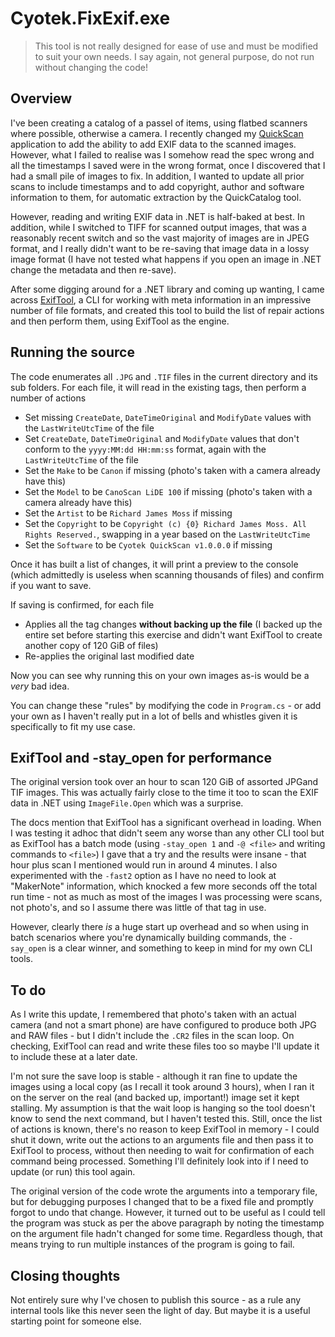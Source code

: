 # Cyotek.FixExif.exe

> This tool is not really designed for ease of use and must be
> modified to suit your own needs. I say again, not general
> purpose, do not run without changing the code!

## Overview

I've been creating a catalog of a passel of items, using flatbed
scanners where possible, otherwise a camera. I recently changed
my [QuickScan][quickscan] application to add the ability to add
EXIF data to the scanned images. However, what I failed to
realise was I somehow read the spec wrong and all the timestamps
I saved were in the wrong format, once I discovered that I had a
small pile of images to fix. In addition, I wanted to update all
prior scans to include timestamps and to add copyright, author
and software information to them, for automatic extraction by
the QuickCatalog tool.

However, reading and writing EXIF data in .NET is half-baked at
best. In addition, while I switched to TIFF for scanned output
images, that was a reasonably recent switch and so the vast
majority of images are in JPEG format, and I really didn't want
to be re-saving that image data in a lossy image format (I have
not tested what happens if you open an image in .NET change the
metadata and then re-save).

After some digging around for a .NET library and coming up
wanting, I came across [ExifTool][exiftool], a CLI for working
with meta information in an impressive number of file formats,
and created this tool to build the list of repair actions and
then perform them, using ExifTool as the engine.

## Running the source

The code enumerates all `.JPG` and `.TIF` files in the current
directory and its sub folders. For each file, it will read in
the existing tags, then perform a number of actions

* Set missing `CreateDate`, `DateTimeOriginal` and `ModifyDate`
  values with the `LastWriteUtcTime` of the file
* Set `CreateDate`, `DateTimeOriginal` and `ModifyDate` values
  that don't conform to the `yyyy:MM:dd HH:mm:ss` format, again
  with the `LastWriteUtcTime` of the file
* Set the `Make` to be `Canon` if missing (photo's taken with a
  camera already have this)
* Set the `Model` to be `CanoScan LiDE 100` if missing (photo's
  taken with a camera already have this)
* Set the `Artist` to be `Richard James Moss` if missing
* Set the `Copyright` to be `Copyright (c) {0} Richard James
  Moss. All Rights Reserved.`, swapping in a year based on the
  `LastWriteUtcTime`
* Set the `Software` to be `Cyotek QuickScan v1.0.0.0` if
  missing

Once it has built a list of changes, it will print a preview to
the console (which admittedly is useless when scanning thousands
of files) and confirm if you want to save.

If saving is confirmed, for each file

* Applies all the tag changes **without backing up the file** (I
  backed up the entire set before starting this exercise and
  didn't want ExifTool to create another copy of 120 GiB of
  files)
* Re-applies the original last modified date

Now you can see why running this on your own images as-is would
be a _very_ bad idea.

You can change these "rules" by modifying the code in
`Program.cs` - or add your own as I haven't really put in a lot
of bells and whistles given it is specifically to fit my use
case.

## ExifTool and -stay_open for performance

The original version took over an hour to scan 120 GiB of
assorted JPGand TIF images. This was actually fairly close to
the time it too to scan the EXIF data in .NET using
`ImageFile.Open` which was a surprise.

The docs mention that ExifTool has a significant overhead in
loading. When I was testing it adhoc that didn't seem any worse
than any other CLI tool but as ExifTool has a batch mode (using
`-stay_open 1` and `-@ <file>` and writing commands to `<file>`)
I gave that a try and the results were insane - that hour plus
scan I mentioned would run in around 4 minutes. I also
experimented with the `-fast2` option as I have no need to look
at "MakerNote" information, which knocked a few more seconds off
the total run time - not as much as most of the images I was
processing were scans, not photo's, and so I assume there was
little of that tag in use.

However, clearly there _is_ a huge start up overhead and so when
using in batch scenarios where you're dynamically building
commands, the `-say_open` is a clear winner, and something to
keep in mind for my own CLI tools.

## To do

As I write this update, I remembered that photo's taken with an
actual camera (and not a smart phone) are have configured to
produce both JPG and RAW files - but I didn't include the `.CR2`
files in the scan loop. On checking, ExifTool can read and write
these files too so maybe I'll update it to include these at a
later date.

I'm not sure the save loop is stable - although it ran fine to
update the images using a local copy (as I recall it took around
3 hours), when I ran it on the server on the real (and backed
up, important!) image set it kept stalling. My assumption is
that the wait loop is hanging so the tool doesn't know to send
the next command, but I haven't tested this. Still, once the
list of actions is known, there's no reason to keep ExifTool in
memory - I could shut it down, write out the actions to an
arguments file and then pass it to ExifTool to process, without
then needing to wait for confirmation of each command being
processed. Something I'll definitely look into if I need to
update (or run) this tool again.

The original version of the code wrote the arguments into a
temporary file, but for debugging purposes I changed that to be
a fixed file and promptly forgot to undo that change. However,
it turned out to be useful as I could tell the program was stuck
as per the above paragraph by noting the timestamp on the
argument file hadn't changed for some time. Regardless though,
that means trying to run multiple instances of the program is
going to fail.

## Closing thoughts

Not entirely sure why I've chosen to publish this source - as a
rule any internal tools like this never seen the light of day.
But maybe it is a useful starting point for someone else.

[exiftool]: https://exiftool.org/
[quickscan]: https://github.com/cyotek/Cyotek.QuickScan
